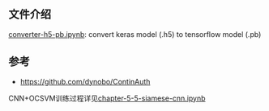 ## 文件介绍

[converter-h5-pb.ipynb](https://github.com/monkey214207/authenticationApp/blob/master/notebook/converter-h5-pb.ipynb): convert keras model (.h5) to tensorflow model (.pb)



##  参考

- https://github.com/dynobo/ContinAuth

CNN+OCSVM训练过程详见[chapter-5-5-siamese-cnn.ipynb](https://github.com/dynobo/ContinAuth/blob/master/notebooks/chapter-5-5-siamese-cnn.ipynb)





